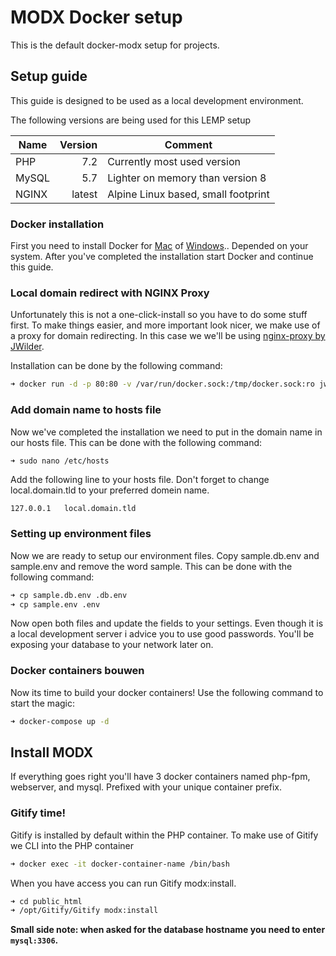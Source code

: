# MODX Docker setup
This is the default docker-modx setup for projects.

## Setup guide
This guide is designed to be used as a local development environment.

The following versions are being used for this LEMP setup

| Name | Version | Comment
| --- | ---: | ---
| PHP | 7.2 | Currently most used version
| MySQL | 5.7 | Lighter on memory than version 8
| NGINX | latest | Alpine Linux based, small footprint 

### Docker installation
First you need to install Docker for [Mac](https://docs.docker.com/v17.12/docker-for-mac/install/) of [Windows](https://docs.docker.com/v17.12/docker-for-windows/install/).. Depended on your system.
After you've completed the installation start Docker and continue this guide.

### Local domain redirect with NGINX Proxy
Unfortunately this is not a one-click-install so you have to do some stuff first. To make things easier, and more important look nicer, we make use of a proxy for domain redirecting.
In this case we we'll be using [nginx-proxy by JWilder](https://github.com/jwilder/nginx-proxy).

Installation can be done by the following command:
```zsh
➜ docker run -d -p 80:80 -v /var/run/docker.sock:/tmp/docker.sock:ro jwilder/nginx-proxy
```

### Add domain name to hosts file
Now we've completed the installation we need to put in the domain name in our hosts file. 
This can be done with the following command: 
```zsh
➜ sudo nano /etc/hosts
```

Add the following line to your hosts file. Don't forget to change local.domain.tld to your preferred domein name. 
```text
127.0.0.1   local.domain.tld
```

### Setting up environment files
Now we are ready to setup our environment files. Copy sample.db.env and sample.env and remove the word sample.
This can be done with the following command:
```zsh
➜ cp sample.db.env .db.env
➜ cp sample.env .env
```

Now open both files and update the fields to your settings. Even though it is a local development server
i advice you to use good passwords. You'll be exposing your database to your network later on.

### Docker containers bouwen
Now its time to build your docker containers! Use the following command to start the magic:
```zsh
➜ docker-compose up -d
```

## Install MODX
If everything goes right you'll have 3 docker containers named php-fpm, webserver, and mysql. 
Prefixed with your unique container prefix. 

### Gitify time!
Gitify is installed by default within the PHP container. To make use of Gitify we CLI into the PHP container 
```zsh
➜ docker exec -it docker-container-name /bin/bash
```  

When you have access you can run Gitify modx:install.
```zsh
➜ cd public_html
➜ /opt/Gitify/Gitify modx:install
```
__Small side note: when asked for the database hostname you need to enter `mysql:3306`.__